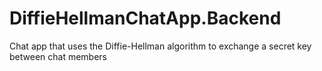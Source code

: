 # DiffieHellmanChatApp.Backend
Chat app that uses the Diffie-Hellman algorithm to exchange a secret key between chat members
